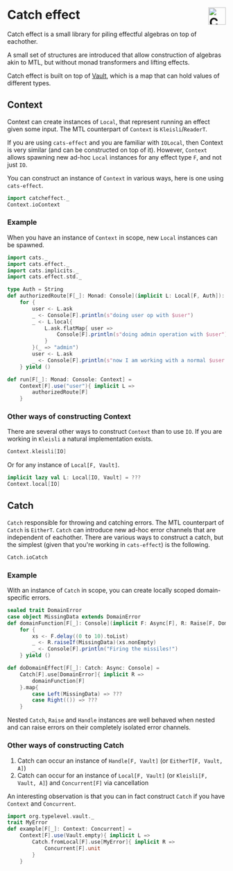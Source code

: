 # Catch effect <a href="https://typelevel.org/cats/"><img src="https://typelevel.org/cats/img/cats-badge.svg" height="40px" align="right" alt="Cats friendly" /></a>
Catch effect is a small library for piling effectful algebras on top of eachother.

A small set of structures are introduced that allow construction of algebras akin to MTL, but without monad transformers and lifting effects.

Catch effect is built on top of [Vault](https://github.com/typelevel/vault), which is a map that can hold values of different types.

## Context
Context can create instances of `Local`, that represent running an effect given some input.
The MTL counterpart of `Context` is `Kleisli`/`ReaderT`.

If you are using `cats-effect` and you are familiar with `IOLocal`, then Context is very similar (and can be constructed on top of it).
However, `Context` allows spawning new ad-hoc `Local` instances for any effect type `F`, and not just `IO`.

You can construct an instance of `Context` in various ways, here is one using `cats-effect`.
```scala mdoc
import catcheffect._
Context.ioContext
```

### Example
When you have an instance of `Context` in scope, new `Local` instances can be spawned.
```scala mdoc
import cats._
import cats.effect._
import cats.implicits._
import cats.effect.std._

type Auth = String
def authorizedRoute[F[_]: Monad: Console](implicit L: Local[F, Auth]): F[Unit] = 
    for {
        user <- L.ask
        _ <- Console[F].println(s"doing user op with $user")
        _ <- L.local{
            L.ask.flatMap{ user =>
                Console[F].println(s"doing admin operation with $user")
            }
        }(_ => "admin")
        user <- L.ask
        _ <- Console[F].println(s"now I am working with a normal $user again")
    } yield ()

def run[F[_]: Monad: Console: Context] = 
    Context[F].use("user"){ implicit L =>
        authorizedRoute[F]
    }
```

### Other ways of constructing Context
There are several other ways to construct `Context` than to use `IO`.
If you are working in `Kleisli` a natural implementation exists.
```scala mdoc
Context.kleisli[IO]
```
Or for any instance of `Local[F, Vault]`.
```scala
implicit lazy val L: Local[IO, Vault] = ???
Context.local[IO]
```

## Catch
`Catch` responsible for throwing and catching errors.
The MTL counterpart of `Catch` is `EitherT`.
`Catch` can introduce new ad-hoc error channels that are independent of eachother.
There are various ways to construct a catch, but the simplest (given that you're working in `cats-effect`) is the following.
```scala mdoc
Catch.ioCatch
```

### Example
With an instance of `Catch` in scope, you can create locally scoped domain-specific errors.
```scala mdoc
sealed trait DomainError
case object MissingData extends DomainError
def domainFunction[F[_]: Console](implicit F: Async[F], R: Raise[F, DomainError]) = 
    for {
        xs <- F.delay((0 to 10).toList)
        _ <- R.raiseIf(MissingData)(xs.nonEmpty)
        _ <- Console[F].println("Firing the missiles!")
    } yield ()

def doDomainEffect[F[_]: Catch: Async: Console] = 
    Catch[F].use[DomainError]{ implicit R =>
        domainFunction[F]
    }.map{
        case Left(MissingData) => ???
        case Right(()) => ???
    }
```

Nested `Catch`, `Raise` and `Handle` instances are well behaved when nested and can raise errors on their completely isolated error channels.

### Other ways of constructing Catch
1. Catch can occur an instance of `Handle[F, Vault]` (or `EitherT[F, Vault, A]`)
2. Catch can occur for an instance of `Local[F, Vault]` (or `Kleisli[F, Vault, A]`) and `Concurrent[F]` via cancellation

An interesting observation is that you can in fact construct `Catch` if you have `Context` and `Concurrent`.
```scala mdoc
import org.typelevel.vault._
trait MyError
def example[F[_]: Context: Concurrent] =
    Context[F].use(Vault.empty){ implicit L => 
        Catch.fromLocal[F].use[MyError]{ implicit R => 
            Concurrent[F].unit
        }
    }
```
